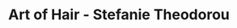 ---
title: "Art of Hair - Stefanie Theodorou"
url: /wuppertal/art-of-hair-stefanie-theodorou/
shop: Friseur
---